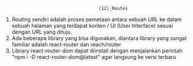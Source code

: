                                         (12)_Routes

1. Routing sendiri adalah proses pemetaan antara sebuah URL ke dalam sebuah halaman yang terdapat konten / UI (User Interface) sesuai dengan URL yang dituju.
2.  Ada beberapa library yang bisa digunakan, diantara library yang sangat familiar adalah react-router dan reach/router
3. Library react-router-dom dapat diinstall dengan menjalankan perintah "npm i -D react-router-dom@latest" agar langsung ke versi terbaru